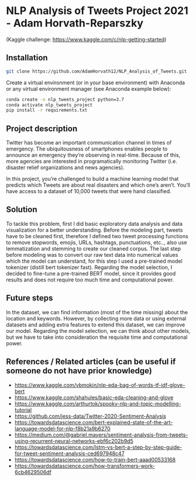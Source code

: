 # NLP Analysis of Tweets Project 2021 - Adam Horvath-Reparszky
(Kaggle challenge: https://www.kaggle.com/c/nlp-getting-started)

## Installation
```bash
git clone https://github.com/AdamHorvath12/NLP_Analysis_of_Tweets.git
```

Create a virtual environment (or in your base environment) with Anaconda or any virtual environment manager (see Anaconda example below): 

```bash
conda create -n nlp_tweets_project python=3.7
conda activate nlp_tweets_project
pip install -r requirements.txt
```

## Project description

Twitter has become an important communication channel in times of emergency.
The ubiquitousness of smartphones enables people to announce an emergency they’re observing in real-time. Because of this, more agencies are interested in programatically monitoring Twitter (i.e. disaster relief organizations and news agencies).

In this project, you’re challenged to build a machine learning model that predicts which Tweets are about real disasters and which one’s aren’t. You’ll have access to a dataset of 10,000 tweets that were hand classified.

## Solution

To tackle this problem, first I did basic exploratory data analysis and data visualization for a better understanding. Before the modeling part, tweets have to be cleaned first, therefore I defined two tweet processing functions to remove stopwords, emojis, URLs, hashtags, punctuations, etc.., also use lemmatization and stemming to create our cleaned corpus. The last step before modeling was to convert our raw text data into numerical values which the model can understand, for this step I used a pre-trained model tokenizer (distill bert tokenizer fast). Regarding the model selection, I decided to fine-tune a pre-trained BERT model, since it provides good results and does not require too much time and computational power.

## Future steps

In the dataset, we can find information (most of the time missing) about the location and keywords. However, by collecting more data or using external datasets and adding extra features to extend this dataset, we can improve our model. Regarding the model selection, we can think about other models, but we have to take into consideration the requisite time and computational power.

## References / Related articles (can be useful if someone do not have prior knowledge)

* https://www.kaggle.com/vbmokin/nlp-eda-bag-of-words-tf-idf-glove-bert
* https://www.kaggle.com/shahules/basic-eda-cleaning-and-glove
* https://www.kaggle.com/arthurtok/spooky-nlp-and-topic-modelling-tutorial
* https://github.com/jess-data/Twitter-2020-Sentiment-Analysis
* https://towardsdatascience.com/bert-explained-state-of-the-art-language-model-for-nlp-f8b21a9b6270
* https://medium.com/@gabriel.mayers/sentiment-analysis-from-tweets-using-recurrent-neural-networks-ebf6c202b9d5
* https://towardsdatascience.com/lstm-vs-bert-a-step-by-step-guide-for-tweet-sentiment-analysis-ced697948c47
* https://towardsdatascience.com/how-to-train-bert-aaad00533168
* https://towardsdatascience.com/how-transformers-work-6cb4629506df


